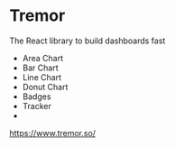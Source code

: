 # Tremor 




The React library to build dashboards fast
- Area Chart
- Bar Chart
- Line Chart
- Donut Chart
- Badges
- Tracker
- 

https://www.tremor.so/
